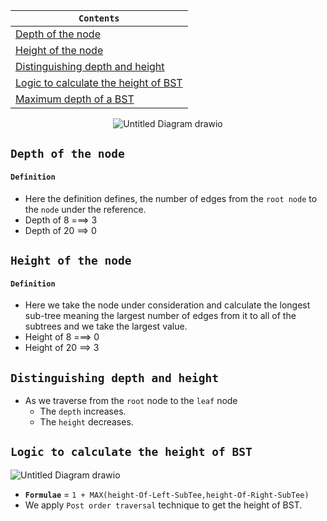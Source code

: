 <div align="center">
  
| `Contents` |
| ---------- |
| [Depth of the node](https://github.com/devrath/studious-ds-adventure/blob/main/collection/Trees/BinaryTree/BinarySearchTree/DepthAndHeightOfTree/README.md#depth-of-the-node) |
| [Height of the node](https://github.com/devrath/studious-ds-adventure/blob/main/collection/Trees/BinaryTree/BinarySearchTree/DepthAndHeightOfTree/README.md#height-of-the-node) |
| [Distinguishing depth and height](https://github.com/devrath/studious-ds-adventure/blob/main/collection/Trees/BinaryTree/BinarySearchTree/DepthAndHeightOfTree/README.md#distinguishing-depth-and-height) |
| [Logic to calculate the height of BST](https://github.com/devrath/studious-ds-adventure/tree/main/collection/Trees/BinaryTree/BinarySearchTree/DepthAndHeightOfTree#logic-to-calculate-the-height-of-bst) |
| [Maximum depth of a BST]() |

</div>

<div align="center">
  
![Untitled Diagram drawio](https://github.com/devrath/studious-ds-adventure/assets/1456191/90b84f7a-d731-4b67-969d-8c55930b767d)

</div>

## `Depth of the node`
#### `Definition`
* Here the definition defines, the number of edges from the `root node` to the `node` under the reference.
* Depth of 8 ===> 3
* Depth of 20 ==> 0

## `Height of the node`
#### `Definition`
* Here we take the node under consideration and calculate the longest sub-tree meaning the largest number of edges from it to all of the subtrees and we take the largest value.
* Height of 8 ===> 0
* Height of 20 ==> 3

## `Distinguishing depth and height`
* As we traverse from the `root` node to the `leaf` node
  *  The `depth` increases.
  *  The `height` decreases.
 
## `Logic to calculate the height of BST`
![Untitled Diagram drawio](https://github.com/devrath/studious-ds-adventure/assets/1456191/8788d2a3-fe84-4e1f-9c06-405bcf2d29bf)
* **`Formulae`** = `1 + MAX(height-Of-Left-SubTee,height-Of-Right-SubTee)`
* We apply `Post order traversal` technique to get the height of BST.
